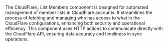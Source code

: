 The CloudFlare_ List Members component is designed for automated management of member lists in CloudFlare accounts. It streamlines the process of fetching and managing who has access to what in the CloudFlare configurations, enhancing both security and operational efficiency. This component uses HTTP actions to communicate directly with the CloudFlare API, ensuring data accuracy and timeliness in sync operations.
